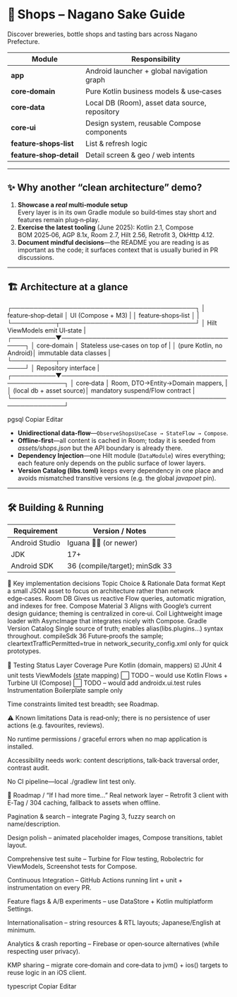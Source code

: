 # 🍶 Shops – Nagano Sake Guide
Discover breweries, bottle shops and tasting bars across Nagano Prefecture.

| Module                 | Responsibility                                  |
|------------------------|-------------------------------------------------|
| **app**                | Android launcher + global navigation graph      |
| **core‑domain**        | Pure Kotlin business models & use‑cases         |
| **core‑data**          | Local DB (Room), asset data source, repository  |
| **core‑ui**            | Design system, reusable Compose components      |
| **feature‑shops‑list** | List & refresh logic                            |
| **feature‑shop‑detail**| Detail screen & geo / web intents               |

---

## ✨  Why another “clean architecture” demo?

1. **Showcase a *real* multi‑module setup**  
   Every layer is in its own Gradle module so build‑times stay short and features remain plug‑n‑play.
2. **Exercise the latest tooling** (June 2025): Kotlin 2.1, Compose BOM 2025‑06, AGP 8.1x, Room 2.7, Hilt 2.56, Retrofit 3, OkHttp 4.12.
3. **Document mindful decisions**—the README you are reading is as important as the code; it surfaces context that is usually buried in PR discussions.

---

## 🏗️  Architecture at a glance

┌──────────────────────────────────────────┐
│ feature‑shop‑detail │ UI (Compose + M3)  |
│ feature‑shops‑list  │                    | 
└──────────┬───────────────────────────────┘
│ Hilt ViewModels emit UI‑state |
┌──────────▼──────────────────────────────────────────┐
│ core‑domain │ Stateless use‑cases on top of         |
│ (pure Kotlin, no Android)│ immutable data classes   |
└──────────┬──────────────────────────────────────────┘
│ Repository interface |
┌──────────▼───────────────────────────────────────────────────┐
│ core‑data │ Room, DTO→Entity→Domain mappers,                 | 
│ (local db + asset source)│ mandatory suspend/Flow contract   |
└──────────────────────────────────────────────────────────────┘

pgsql
Copiar
Editar

* **Unidirectional data‑flow**—`ObserveShopsUseCase → StateFlow → Compose`.
* **Offline‑first**—all content is cached in Room; today it is seeded from _assets/shops.json_ but the API boundary is already there.
* **Dependency Injection**—one Hilt module (`DataModule`) wires everything; each feature only depends on the public surface of lower layers.
* **Version Catalog (libs.toml)** keeps every dependency in one place and avoids mismatched transitive versions (e.g. the global *javapoet* pin).

---

## 🛠️  Building & Running

| Requirement     | Version / Notes                         |
|-----------------|-----------------------------------------|
| Android Studio  | Iguana 🐱‍👤 (or newer)                  |
| JDK             | 17+                                     |
| Android SDK     | 36 (compile/target); minSdk 33          |

🧩 Key implementation decisions
Topic	Choice & Rationale
Data format	Kept a small JSON asset to focus on architecture rather than network edge‑cases.
Room DB	Gives us reactive Flow queries, automatic migration, and indexes for free.
Compose Material 3	Aligns with Google’s current design guidance; theming is centralized in core‑ui.
Coil	Lightweight image loader with AsyncImage that integrates nicely with Compose.
Gradle Version Catalog	Single source of truth; enables alias(libs.plugins…) syntax throughout.
compileSdk 36	Future‑proofs the sample; cleartextTrafficPermitted=true in network_security_config.xml only for quick prototypes.

🧪 Testing Status
Layer	Coverage
Pure Kotlin (domain, mappers)	☑️ JUnit 4 unit tests
ViewModels (state mapping)	⬜ TODO – would use Kotlin Flows + Turbine
UI (Compose)	⬜ TODO – would add androidx.ui.test rules
Instrumentation	Boilerplate sample only

Time constraints limited test breadth; see Roadmap.

⚠️ Known limitations
Data is read‑only; there is no persistence of user actions (e.g. favourites, reviews).

No runtime permissions / graceful errors when no map application is installed.

Accessibility needs work: content descriptions, talk‑back traversal order, contrast audit.

No CI pipeline—local ./gradlew lint test only.

🚀 Roadmap / “If I had more time…”
Real network layer – Retrofit 3 client with E‑Tag / 304 caching, fallback to assets when offline.

Pagination & search – integrate Paging 3, fuzzy search on name/description.

Design polish – animated placeholder images, Compose transitions, tablet layout.

Comprehensive test suite – Turbine for Flow testing, Robolectric for ViewModels, Screenshot tests for Compose.

Continuous Integration – GitHub Actions running lint + unit + instrumentation on every PR.

Feature flags & A/B experiments – use DataStore + Kotlin multiplatform Settings.

Internationalisation – string resources & RTL layouts; Japanese/English at minimum.

Analytics & crash reporting – Firebase or open‑source alternatives (while respecting user privacy).

KMP sharing – migrate core‑domain and core‑data to jvm() + ios() targets to reuse logic in an iOS client.

typescript
Copiar
Editar
